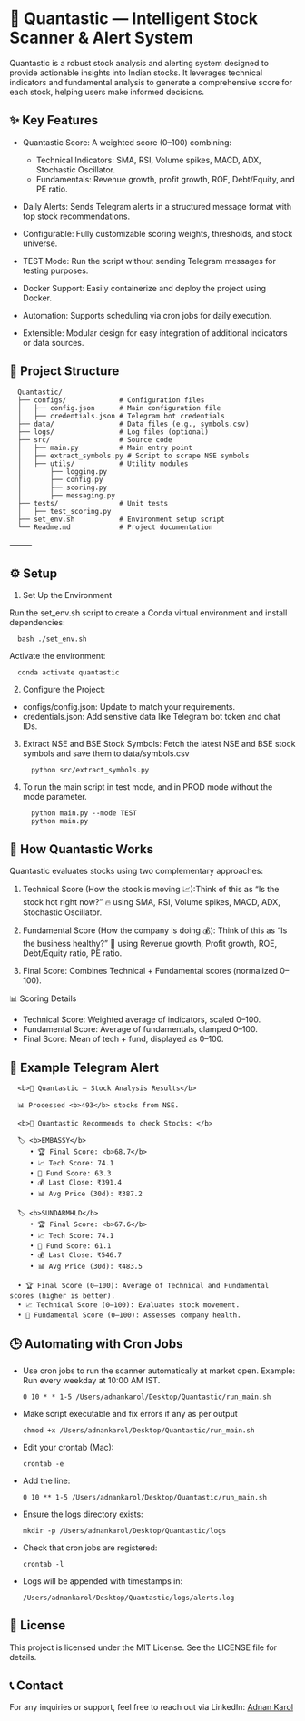 # 🚀 Quantastic — Intelligent Stock Scanner & Alert System

Quantastic is a robust stock analysis and alerting system designed to provide actionable insights into Indian stocks. It leverages technical indicators and fundamental analysis to generate a comprehensive score for each stock, helping users make informed decisions.

## ✨ Key Features

- Quantastic Score: A weighted score (0–100) combining:

  - Technical Indicators: SMA, RSI, Volume spikes, MACD, ADX, Stochastic Oscillator.
  - Fundamentals: Revenue growth, profit growth, ROE, Debt/Equity, and PE ratio.
- Daily Alerts: Sends Telegram alerts in a structured message format with top stock recommendations.
- Configurable: Fully customizable scoring weights, thresholds, and stock universe.
- TEST Mode: Run the script without sending Telegram messages for testing purposes.
- Docker Support: Easily containerize and deploy the project using Docker.
- Automation: Supports scheduling via cron jobs for daily execution.
- Extensible: Modular design for easy integration of additional indicators or data sources.

## 📂 Project Structure

      Quantastic/
      ├── configs/             # Configuration files
      │   ├── config.json      # Main configuration file
      │   ├── credentials.json # Telegram bot credentials
      ├── data/                # Data files (e.g., symbols.csv)
      ├── logs/                # Log files (optional)
      ├── src/                 # Source code
      │   ├── main.py          # Main entry point
      │   ├── extract_symbols.py # Script to scrape NSE symbols
      │   ├── utils/           # Utility modules
      │       ├── logging.py
      │       ├── config.py
      │       ├── scoring.py
      │       ├── messaging.py
      ├── tests/               # Unit tests
      │   ├── test_scoring.py
      ├── set_env.sh           # Environment setup script
      └── Readme.md            # Project documentation

⸻

## ⚙️ Setup

1. Set Up the Environment

Run the set_env.sh script to create a Conda virtual environment and install dependencies:

      bash ./set_env.sh

Activate the environment:

      conda activate quantastic

2. Configure the Project:

- configs/config.json: Update to match your requirements.
- credentials.json: Add sensitive data like Telegram bot token and chat IDs.

3. Extract NSE and BSE Stock Symbols: Fetch the latest NSE and BSE stock symbols and save them to data/symbols.csv

         python src/extract_symbols.py

4. To run the main script in test mode, and in PROD mode without the mode parameter.

         python main.py --mode TEST
         python main.py

## 🧐 How Quantastic Works

Quantastic evaluates stocks using two complementary approaches:

1. Technical Score (How the stock is moving 📈):Think of this as “Is the stock hot right now?” 🔥 using SMA, RSI, Volume spikes, MACD, ADX, Stochastic Oscillator.

2. Fundamental Score (How the company is doing 💰): Think of this as “Is the business healthy?” 💼 using Revenue growth, Profit growth, ROE, Debt/Equity ratio, PE ratio.

3. Final Score: Combines Technical + Fundamental scores (normalized 0–100).

📊 Scoring Details

- Technical Score: Weighted average of indicators, scaled 0–100.
- Fundamental Score: Average of fundamentals, clamped 0–100.
- Final Score: Mean of tech + fund, displayed as 0–100.

## 📲 Example Telegram Alert

      <b>🚀 Quantastic — Stock Analysis Results</b>

      📊 Processed <b>493</b> stocks from NSE.

      <b>🎯 Quantastic Recommends to check Stocks: </b>

      🏷️ <b>EMBASSY</b>
         • 🏆 Final Score: <b>68.7</b>
         • 📈 Tech Score: 74.1
         • 💼 Fund Score: 63.3
         • 💰 Last Close: ₹391.4
         • 📊 Avg Price (30d): ₹387.2

      🏷️ <b>SUNDARMHLD</b>
         • 🏆 Final Score: <b>67.6</b>
         • 📈 Tech Score: 74.1
         • 💼 Fund Score: 61.1
         • 💰 Last Close: ₹546.7
         • 📊 Avg Price (30d): ₹483.5

      • 🏆 Final Score (0–100): Average of Technical and Fundamental scores (higher is better).
      • 📈 Technical Score (0–100): Evaluates stock movement.
      • 💼 Fundamental Score (0–100): Assesses company health.

## 🕒 Automating with Cron Jobs

- Use cron jobs to run the scanner automatically at market open.
Example: Run every weekday at 10:00 AM IST.

      0 10 * * 1-5 /Users/adnankarol/Desktop/Quantastic/run_main.sh

- Make script executable and fix errors if any as per output

      chmod +x /Users/adnankarol/Desktop/Quantastic/run_main.sh

- Edit your crontab (Mac):

      crontab -e

- Add the line:

      0 10 ** 1-5 /Users/adnankarol/Desktop/Quantastic/run_main.sh

- Ensure the logs directory exists:

      mkdir -p /Users/adnankarol/Desktop/Quantastic/logs

- Check that cron jobs are registered:

      crontab -l

- Logs will be appended with timestamps in:

      /Users/adnankarol/Desktop/Quantastic/logs/alerts.log

## 📜 License

This project is licensed under the MIT License. See the LICENSE file for details.

## 📞 Contact

For any inquiries or support, feel free to reach out via LinkedIn: [Adnan Karol](https://www.linkedin.com/in/your-profile)

